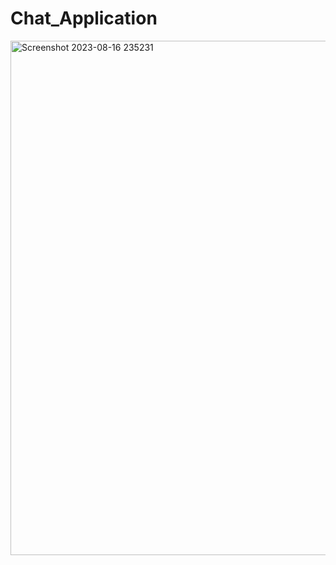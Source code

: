 # Chat_Application

<img width="823" alt="Screenshot 2023-08-16 235231" src="https://github.com/Sunita1008/Chat_Application/assets/110041267/d1448a34-1dbd-4b52-adeb-79382bda04ee">
